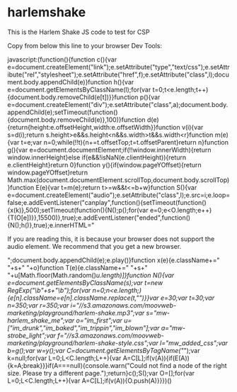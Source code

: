 # harlemshake
This is the Harlem Shake JS code to test for CSP

Copy from below this line to your browser Dev Tools:

javascript:(function(){function c(){var e=document.createElement("link");e.setAttribute("type","text/css");e.setAttribute("rel","stylesheet");e.setAttribute("href",f);e.setAttribute("class",l);document.body.appendChild(e)}function h(){var e=document.getElementsByClassName(l);for(var t=0;t<e.length;t++){document.body.removeChild(e[t])}}function p(){var e=document.createElement("div");e.setAttribute("class",a);document.body.appendChild(e);setTimeout(function(){document.body.removeChild(e)},100)}function d(e){return{height:e.offsetHeight,width:e.offsetWidth}}function v(i){var s=d(i);return s.height>e&&s.height<n&&s.width>t&&s.width<r}function m(e){var t=e;var n=0;while(!!t){n+=t.offsetTop;t=t.offsetParent}return n}function g(){var e=document.documentElement;if(!!window.innerWidth){return window.innerHeight}else if(e&&!isNaN(e.clientHeight)){return e.clientHeight}return 0}function y(){if(window.pageYOffset){return window.pageYOffset}return Math.max(document.documentElement.scrollTop,document.body.scrollTop)}function E(e){var t=m(e);return t>=w&&t<=b+w}function S(){var e=document.createElement("audio");e.setAttribute("class",l);e.src=i;e.loop=false;e.addEventListener("canplay",function(){setTimeout(function(){x(k)},500);setTimeout(function(){N();p();for(var e=0;e<O.length;e++){T(O[e])}},15500)},true);e.addEventListener("ended",function(){N();h()},true);e.innerHTML=" <p>If you are reading this, it is because your browser does not support the audio element. We recommend that you get a new browser.</p> <p>";document.body.appendChild(e);e.play()}function x(e){e.className+=" "+s+" "+o}function T(e){e.className+=" "+s+" "+u[Math.floor(Math.random()*u.length)]}function N(){var e=document.getElementsByClassName(s);var t=new RegExp("\\b"+s+"\\b");for(var n=0;n<e.length;){e[n].className=e[n].className.replace(t,"")}}var e=30;var t=30;var n=350;var r=350;var i="//s3.amazonaws.com/moovweb-marketing/playground/harlem-shake.mp3";var s="mw-harlem_shake_me";var o="im_first";var u=["im_drunk","im_baked","im_trippin","im_blown"];var a="mw-strobe_light";var f="//s3.amazonaws.com/moovweb-marketing/playground/harlem-shake-style.css";var l="mw_added_css";var b=g();var w=y();var C=document.getElementsByTagName("*");var k=null;for(var L=0;L<C.length;L++){var A=C[L];if(v(A)){if(E(A)){k=A;break}}}if(A===null){console.warn("Could not find a node of the right size. Please try a different page.");return}c();S();var O=[];for(var L=0;L<C.length;L++){var A=C[L];if(v(A)){O.push(A)}}})()
